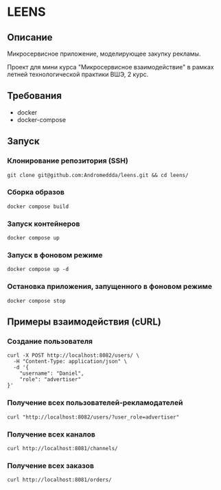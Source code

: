 # LEENS
## Описание
Микросервисное приложение, моделирующее закупку рекламы.

Проект для мини курса "Микросервисное взаимодействие" в рамках летней технологической практики ВШЭ, 2 курс.

## Требования
- docker
- docker-compose

## Запуск
### Клонирование репозитория (SSH)
```
git clone git@github.com:Andromeddda/leens.git && cd leens/
```

### Сборка образов
```
docker compose build
```

### Запуск контейнеров
```
docker compose up
```

### Запуск в фоновом режиме
```
docker compose up -d
```

### Остановка приложения, запущенного в фоновом режиме
```
docker compose stop
```

## Примеры взаимодействия (cURL)
### Создание пользователя
```
curl -X POST http://localhost:8082/users/ \
  -H "Content-Type: application/json" \
  -d '{
    "username": "Daniel",
    "role": "advertiser"
}'
```

### Получение всех пользователей-рекламодателей
```
curl "http://localhost:8082/users/?user_role=advertiser"
```

### Получение всех каналов
```
curl http://localhost:8081/channels/
```

### Получение всех заказов
```
curl http://localhost:8081/orders/
```